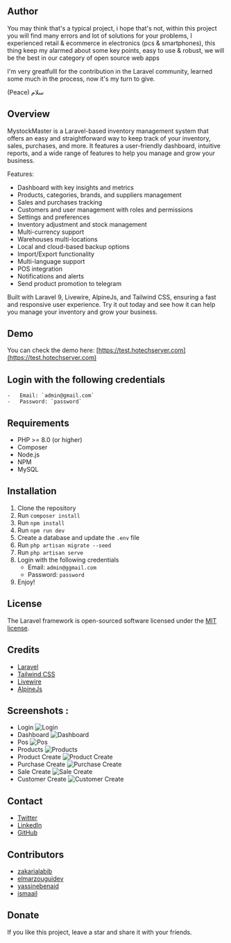 ## Author 

You may think that's a typical project, i hope that's not, within this project you will find many errors and lot of solutions for your problems,
I experienced retail & ecommerce in electronics (pcs & smartphones), this thing keep my alarmed about some key points, easy to use & robust, we will be the best in our category of open source web apps

I'm very greatfulll for the contribution in the Laravel community, learned some much in the process, now it's my turn to give.

(Peace) سلام

## Overview 

MystockMaster is a Laravel-based inventory management system that offers an easy and straightforward way to keep track of your inventory, sales, purchases, and more. It features a user-friendly dashboard, intuitive reports, and a wide range of features to help you manage and grow your business.

Features:
- Dashboard with key insights and metrics
- Products, categories, brands, and suppliers management
- Sales and purchases tracking
- Customers and user management with roles and permissions
- Settings and preferences
- Inventory adjustment and stock management
- Multi-currency support
- Warehouses multi-locations
- Local and cloud-based backup options
- Import/Export functionality
- Multi-language support
- POS integration
- Notifications and alerts
- Send product promotion to telegram  

Built with Laravel 9, Livewire, AlpineJs, and Tailwind CSS, ensuring a fast and responsive user experience. Try it out today and see how it can help you manage your inventory and grow your business.

## Demo

You can check the demo here: 
[https://test.hotechserver.com](https://test.hotechserver.com)


## Login with the following credentials
    -   Email: `admin@gmail.com`
    -   Password: `password`

## Requirements

-   PHP >= 8.0 (or higher)
-   Composer
-   Node.js
-   NPM
-   MySQL

## Installation

1.  Clone the repository
2.  Run `composer install`
3.  Run `npm install`
4.  Run `npm run dev`
5.  Create a database and update the `.env` file
6.  Run `php artisan migrate --seed`
7.  Run `php artisan serve`
8.  Login with the following credentials
    -   Email: `admin@ggmail.com`
    -   Password: `password`
9.  Enjoy!

## License

The Laravel framework is open-sourced software licensed under the [MIT license](https://opensource.org/licenses/MIT).

## Credits

-   [Laravel](https://laravel.com/)
-   [Tailwind CSS](https://tailwindcss.com/)
-   [Livewire](https://laravel-livewire.com/)
-   [AlpineJs]()

## Screenshots : 

- Login
![Login](screens/login.png)
- Dashboard
![Dashboard](screens/dashboard.png)
- Pos
![Pos](screens/pos.png)
- Products
![Products](screens/products.png)
- Product Create
![Product Create](screens/product-modal.png)
- Purchase Create
![Purchase Create](screens/purchase-create.png)
- Sale Create
![Sale Create](screens/sale-create.png)
- Customer Create
![Customer Create](screens/customer-modal.png)

## Contact

-   [Twitter](https://twitter.com/zakarialabib)
-   [LinkedIn](https://www.linkedin.com/in/zakaria-labib/)
-   [GitHub](https://www.github.com/zakarialabib/)

## Contributors

-   [zakarialabib](https://www.github.com/zakarialabib)
-   [elmarzouguidev](https://github.com/elmarzouguidev)
-   [yassinebenaid](https://github.com/yassinebenaid)
-   [ismaail](https://github.com/ismaail)

## Donate

If you like this project, leave a star and share it with your friends.
